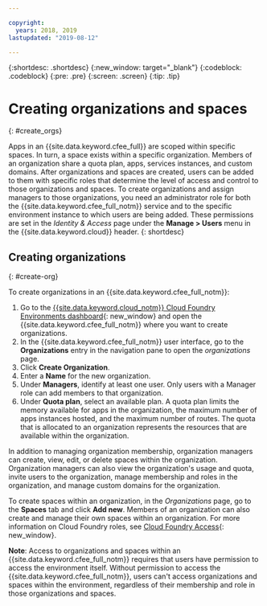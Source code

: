 ```yaml
---

copyright:
  years: 2018, 2019
lastupdated: "2019-08-12"

---
```


{:shortdesc: .shortdesc}
{:new_window: target="_blank"}
{:codeblock: .codeblock}
{:pre: .pre}
{:screen: .screen}
{:tip: .tip}

# Creating organizations and spaces
{: #create_orgs}

Apps in an {{site.data.keyword.cfee_full}} are scoped within specific spaces. In turn, a space exists within a specific organization. Members of an organization share a quota plan, apps, services instances, and custom domains. After organizations and spaces are created, users can be added to them with specific roles that determine the level of access and control to those organizations and spaces. To create organizations and assign managers to those organizations, you need an administrator role for both the {{site.data.keyword.cfee_full_notm}} service and to the specific environment instance to which users are being added. These permissions are set in the _Identity & Access_ page under the **Manage > Users** menu in the {{site.data.keyword.cloud}} header.
{: shortdesc}

## Creating organizations
{: #create-org}

To create organizations in an {{site.data.keyword.cfee_full_notm}}:

1. Go to the [{{site.data.keyword.cloud_notm}} Cloud Foundry Environments dashboard](https://cloud.ibm.com/resources?filter=cf_environments){: new_window} and open the {{site.data.keyword.cfee_full_notm}} where you want to create organizations.
2. In the {{site.data.keyword.cfee_full_notm}} user interface, go to the **Organizations** entry in the navigation pane to open the _organizations_ page.
3. Click **Create Organization**.
4. Enter a **Name** for the new organization.
5. Under **Managers**, identify at least one user. Only users with a Manager role can add members to that organization.
6. Under **Quota plan**, select an available plan. A quota plan limits the memory available for apps in the organization, the maximum number of apps instances hosted, and the maximum number of routes. The quota that is allocated to an organization represents the resources that are available within the organization.

In addition to managing organization membership, organization managers can create, view, edit, or delete spaces within the organization. Organization managers can also view the organization's usage and quota, invite users to the organization, manage membership and roles in the organization, and manage custom domains for the organization.

To create spaces within an organization, in the _Organizations_ page, go to the **Spaces** tab and click **Add new**. Members of an organization can also create and manage their own spaces within an organization. For more information on Cloud Foundry roles, see [Cloud Foundry Access](https://cloud.ibm.com/docs/account?topic=account-cfaccess){: new_window}.

**Note**: Access to organizations and spaces within an {{site.data.keyword.cfee_full_notm}} requires that users have permission to access the environment itself. Without permission to access the {{site.data.keyword.cfee_full_notm}}, users can't access organizations and spaces within the environment, regardless of their membership and role in those organizations and spaces.

